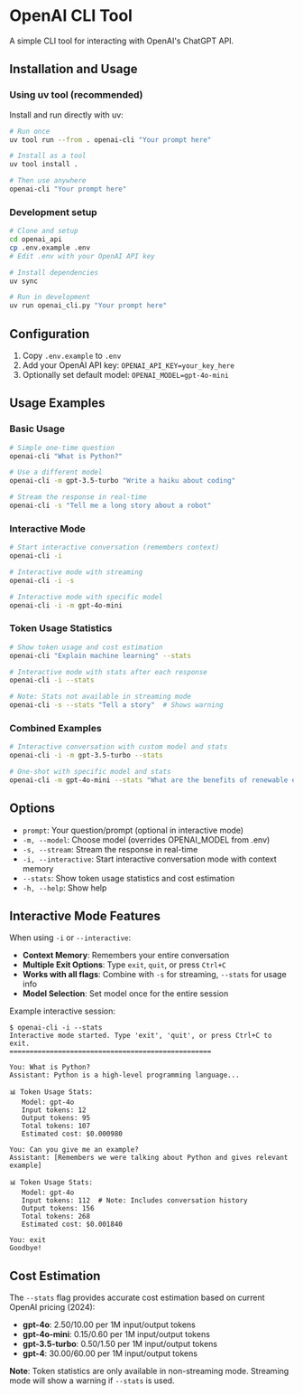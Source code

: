 # OpenAI CLI Tool

A simple CLI tool for interacting with OpenAI's ChatGPT API.

## Installation and Usage

### Using uv tool (recommended)

Install and run directly with uv:

```bash
# Run once
uv tool run --from . openai-cli "Your prompt here"

# Install as a tool
uv tool install .

# Then use anywhere
openai-cli "Your prompt here"
```

### Development setup

```bash
# Clone and setup
cd openai_api
cp .env.example .env
# Edit .env with your OpenAI API key

# Install dependencies
uv sync

# Run in development
uv run openai_cli.py "Your prompt here"
```

## Configuration

1. Copy `.env.example` to `.env`
2. Add your OpenAI API key: `OPENAI_API_KEY=your_key_here`
3. Optionally set default model: `OPENAI_MODEL=gpt-4o-mini`

## Usage Examples

### Basic Usage
```bash
# Simple one-time question
openai-cli "What is Python?"

# Use a different model
openai-cli -m gpt-3.5-turbo "Write a haiku about coding"

# Stream the response in real-time
openai-cli -s "Tell me a long story about a robot"
```

### Interactive Mode
```bash
# Start interactive conversation (remembers context)
openai-cli -i

# Interactive mode with streaming
openai-cli -i -s

# Interactive mode with specific model
openai-cli -i -m gpt-4o-mini
```

### Token Usage Statistics
```bash
# Show token usage and cost estimation
openai-cli "Explain machine learning" --stats

# Interactive mode with stats after each response
openai-cli -i --stats

# Note: Stats not available in streaming mode
openai-cli -s --stats "Tell a story"  # Shows warning
```

### Combined Examples
```bash
# Interactive conversation with custom model and stats
openai-cli -i -m gpt-3.5-turbo --stats

# One-shot with specific model and stats
openai-cli -m gpt-4o-mini --stats "What are the benefits of renewable energy?"
```

## Options

- `prompt`: Your question/prompt (optional in interactive mode)
- `-m, --model`: Choose model (overrides OPENAI_MODEL from .env)
- `-s, --stream`: Stream the response in real-time
- `-i, --interactive`: Start interactive conversation mode with context memory
- `--stats`: Show token usage statistics and cost estimation
- `-h, --help`: Show help

## Interactive Mode Features

When using `-i` or `--interactive`:
- **Context Memory**: Remembers your entire conversation
- **Multiple Exit Options**: Type `exit`, `quit`, or press `Ctrl+C`
- **Works with all flags**: Combine with `-s` for streaming, `--stats` for usage info
- **Model Selection**: Set model once for the entire session

Example interactive session:
```
$ openai-cli -i --stats
Interactive mode started. Type 'exit', 'quit', or press Ctrl+C to exit.
==================================================

You: What is Python?
Assistant: Python is a high-level programming language...

📊 Token Usage Stats:
   Model: gpt-4o
   Input tokens: 12
   Output tokens: 95
   Total tokens: 107
   Estimated cost: $0.000980

You: Can you give me an example?
Assistant: [Remembers we were talking about Python and gives relevant example]

📊 Token Usage Stats:
   Model: gpt-4o
   Input tokens: 112  # Note: Includes conversation history
   Output tokens: 156
   Total tokens: 268
   Estimated cost: $0.001840

You: exit
Goodbye!
```

## Cost Estimation

The `--stats` flag provides accurate cost estimation based on current OpenAI pricing (2024):

- **gpt-4o**: $2.50/$10.00 per 1M input/output tokens
- **gpt-4o-mini**: $0.15/$0.60 per 1M input/output tokens  
- **gpt-3.5-turbo**: $0.50/$1.50 per 1M input/output tokens
- **gpt-4**: $30.00/$60.00 per 1M input/output tokens

**Note**: Token statistics are only available in non-streaming mode. Streaming mode will show a warning if `--stats` is used.